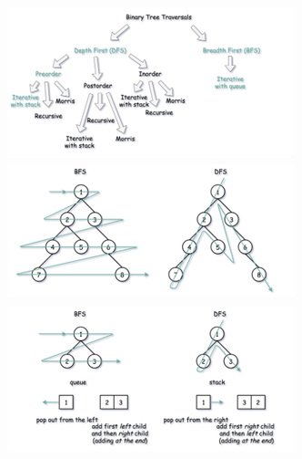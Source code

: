 


![bt-traversal.png](bt-traversal.png)


![bfs-vs-dfs.png](bfs-vs-dfs.png)


![stack-vs-queue](stack-vs-queue.png)




